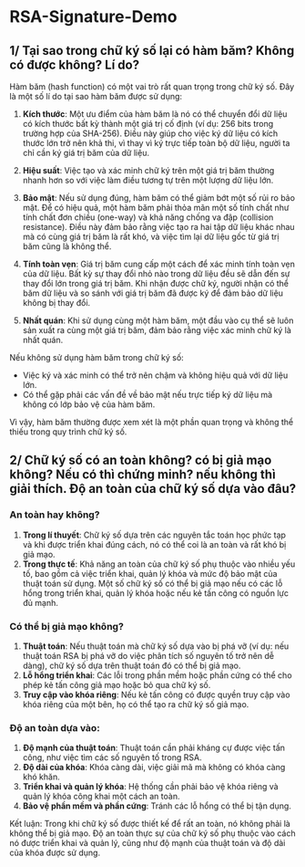 # RSA-Signature-Demo


## 1/ Tại sao trong chữ ký số lại có hàm băm? Không có được không? Lí do?

Hàm băm (hash function) có một vai trò rất quan trọng trong chữ ký số. Đây là một số lí do tại sao hàm băm được sử dụng:

1. **Kích thước**: Một ưu điểm của hàm băm là nó có thể chuyển đổi dữ liệu có kích thước bất kỳ thành một giá trị cố định (ví dụ: 256 bits trong trường hợp của SHA-256). Điều này giúp cho việc ký dữ liệu có kích thước lớn trở nên khả thi, vì thay vì ký trực tiếp toàn bộ dữ liệu, người ta chỉ cần ký giá trị băm của dữ liệu.

2. **Hiệu suất**: Việc tạo và xác minh chữ ký trên một giá trị băm thường nhanh hơn so với việc làm điều tương tự trên một lượng dữ liệu lớn.

3. **Bảo mật**: Nếu sử dụng đúng, hàm băm có thể giảm bớt một số rủi ro bảo mật. Để có hiệu quả, một hàm băm phải thỏa mãn một số tính chất như tính chất đơn chiều (one-way) và khả năng chống va đập (collision resistance). Điều này đảm bảo rằng việc tạo ra hai tập dữ liệu khác nhau mà có cùng giá trị băm là rất khó, và việc tìm lại dữ liệu gốc từ giá trị băm cũng là không thể.

4. **Tính toàn vẹn**: Giá trị băm cung cấp một cách để xác minh tính toàn vẹn của dữ liệu. Bất kỳ sự thay đổi nhỏ nào trong dữ liệu đều sẽ dẫn đến sự thay đổi lớn trong giá trị băm. Khi nhận được chữ ký, người nhận có thể băm dữ liệu và so sánh với giá trị băm đã được ký để đảm bảo dữ liệu không bị thay đổi.

5. **Nhất quán**: Khi sử dụng cùng một hàm băm, một đầu vào cụ thể sẽ luôn sản xuất ra cùng một giá trị băm, đảm bảo rằng việc xác minh chữ ký là nhất quán.

Nếu không sử dụng hàm băm trong chữ ký số:
- Việc ký và xác minh có thể trở nên chậm và không hiệu quả với dữ liệu lớn.
- Có thể gặp phải các vấn đề về bảo mật nếu trực tiếp ký dữ liệu mà không có lớp bảo vệ của hàm băm.

Vì vậy, hàm băm thường được xem xét là một phần quan trọng và không thể thiếu trong quy trình chữ ký số.

## 2/ Chữ ký số có an toàn không? có bị giả mạo không? Nếu có thì chứng minh? nếu không thì giải thích. Độ an toàn của chữ ký số dựa vào đâu?

### An toàn hay không?

1. **Trong lí thuyết**: Chữ ký số dựa trên các nguyên tắc toán học phức tạp và khi được triển khai đúng cách, nó có thể coi là an toàn và rất khó bị giả mạo.
2. **Trong thực tế**: Khả năng an toàn của chữ ký số phụ thuộc vào nhiều yếu tố, bao gồm cả việc triển khai, quản lý khóa và mức độ bảo mật của thuật toán sử dụng. Một số chữ ký số có thể bị giả mạo nếu có các lỗ hổng trong triển khai, quản lý khóa hoặc nếu kẻ tấn công có nguồn lực đủ mạnh.

### Có thể bị giả mạo không?

1. **Thuật toán**: Nếu thuật toán mà chữ ký số dựa vào bị phá vỡ (ví dụ: nếu thuật toán RSA bị phá vỡ do việc phân tích số nguyên tố trở nên dễ dàng), chữ ký số dựa trên thuật toán đó có thể bị giả mạo.
2. **Lỗ hổng triển khai**: Các lỗi trong phần mềm hoặc phần cứng có thể cho phép kẻ tấn công giả mạo hoặc bỏ qua chữ ký số.
3. **Truy cập vào khóa riêng**: Nếu kẻ tấn công có được quyền truy cập vào khóa riêng của một bên, họ có thể tạo ra chữ ký số giả mạo.

### Độ an toàn dựa vào:

1. **Độ mạnh của thuật toán**: Thuật toán cần phải kháng cự được việc tấn công, như việc tìm các số nguyên tố trong RSA.
2. **Độ dài của khóa**: Khóa càng dài, việc giải mã mà không có khóa càng khó khăn.
3. **Triển khai và quản lý khóa**: Hệ thống cần phải bảo vệ khóa riêng và quản lý khóa công khai một cách an toàn.
4. **Bảo vệ phần mềm và phần cứng**: Tránh các lỗ hổng có thể bị tận dụng.

Kết luận: Trong khi chữ ký số được thiết kế để rất an toàn, nó không phải là không thể bị giả mạo. Độ an toàn thực sự của chữ ký số phụ thuộc vào cách nó được triển khai và quản lý, cũng như độ mạnh của thuật toán và độ dài của khóa được sử dụng.
